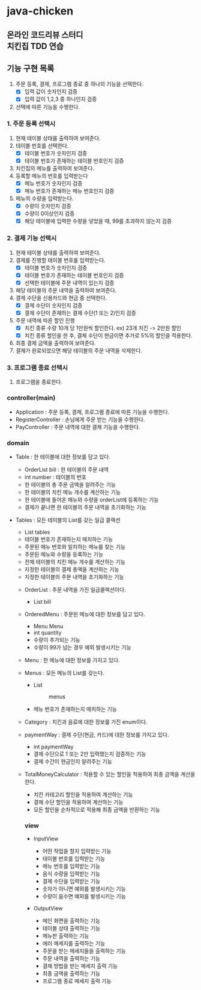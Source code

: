 # java-chicken
온라인 코드리뷰 스터디  
치킨집 TDD 연습
---
## 기능 구현 목록
1. 주문 등록, 결제, 프로그램 종료 중 하나의 기능을 선택한다.
    - [x] 입력 값이 숫자인지 검증
    - [x] 입력 값이 1,2,3 중 하나인지 검증
2. 선택에 따른 기능을 수행한다.

### 1. 주문 등록 선택시
1. 현재 테이블 상태를 출력하여 보여준다.
2. 테이블 번호를 선택한다.
    - [x] 테이블 번호가 숫자인지 검증
    - [x] 테이블 번호가 존재하는 테이블 번호인지 검증
3. 치킨집의 메뉴를 출력하여 보여준다.
4. 등록할 메뉴의 번호를 입력받는다
    - [x] 메뉴 번호가 숫자인지 검증
    - [x] 메뉴 번호가 존재하는 메뉴 번호인지 검증
5. 메뉴의 수량을 입력받는다.
    - [x] 수량이 숫자인지 검증
    - [x] 수량이 0이상인지 검증
    - [x] 해당 테이블에 입력한 수량을 넣었을 때, 99를 초과하지 않는지 검증

### 2. 결제 기능 선택시
1. 현재 테이블 상태를 출력하여 보여준다.
2. 결제를 진행할 테이블 번호를 입력받는다.
    - [x] 테이블 번호가 숫자인지 검증
    - [x] 테이블 번호가 존재하는 테이블 번호인지 검증
    - [x] 선택한 테이블에 주문 내역이 있는지 검증
3. 해당 테이블의 주문 내역을 출력하여 보여준다.
4. 결제 수단을 신용카드와 현금 중 선택한다.
    - [x] 결제 수단이 숫자인지 검증
    - [x] 결제 수단이 존재하는 결제 수단(1 또는 2)인지 검증
5. 주문 내역에 따른 할인 진행
    - [x] 치킨 종류 수량 10개 당 1만원씩 할인한다. ex) 23개 치킨 -> 2만원 할인
    - [x] 치킨 종류 할인을 한 후, 결제 수단이 현금이면 추가로 5%의 할인을 적용한다.
6. 최종 결제 금액을 출력하여 보여준다.
7. 결제가 완료되었으면 해당 테이블의 주문 내역을 삭제한다.
    
### 3. 프로그램 종료 선택시
1. 프로그램을 종료한다.

### controller(main)
- Application : 주문 등록, 결제, 프로그램 종료에 따른 기능을 수행한다.
- RegisterController : 손님에게 주문 받는 기능을 수행한다.
- PayController : 주문 내역에 대한 결제 기능을 수행한다.

### domain
- Table : 한 테이블에 대한 정보를 담고 있다.
    - OrderList bill : 한 테이블의 주문 내역
    - int number : 테이블의 번호
    - 한 테이블의 총 주문 금액을 알려주는 기능
    - 한 테이블의 치킨 메뉴 개수를 계산하는 기능
    - 한 테이블에 들어온 메뉴와 수량을 orderList에 등록하는 기능
    - 결제가 끝나면 한 테이블의 주문 내역을 초기화하는 기능
- Tables : 모든 테이블의 List를 갖는 일급 콜렉션
    - List<Table> tables
    - 테이블 번호가 존재하는지 매치하는 기능
    - 주문된 메뉴 번호와 일치하는 메뉴를 찾는 기능
    - 주문된 메뉴와 수량을 등록하는 기능
    - 전체 테이블의 치킨 메뉴 개수를 계산하는 기능
    - 지정한 테이블의 결제 총액을 계산하는 기능
    - 지정한 테이블의 주문 내역을 초기화하는 기능
    
- OrderList : 주문 내역을 가진 일급콜렉션이다.
    - List<OrderedMenu> bill
- OrderedMenu : 주문된 메뉴에 대한 정보를 담고 있다.
    - Menu Menu
    - int quantity
    - 수량이 추가되는 기능
    - 수량이 99가 넘는 경우 예외 발생시키는 기능
- Menu : 한 메뉴에 대한 정보를 가지고 있다.
- Menus : 모든 메뉴의 List를 갖는다.
    - List<Menu> menus
    - 메뉴 번호가 존재하는지 매치하는 기능
- Category : 치킨과 음료에 대한 정보를 가진 enum이다.
- paymentWay : 결제 수단(현금, 카드)에 대한 정보를 가지고 있다.
    - int paymentWay
    - 결제 수단으로 1 또는 2만 입력했는지 검증하는 기능
    - 결제 수간이 현금인지 알려주는 기능
- TotalMoneyCalculator : 적용할 수 있는 할인을 적용하여 최종 금액을 계산을 한다.
    - 치킨 카테고리 할인을 적용하여 계산하는 기능
    - 결제 수단 할인을 적용하여 계산하는 기능
    - 모든 할인을 순차적으로 적용해 최종 금액을 반환하는 기능

### view
- InputView
    - 어떤 작업을 할지 입력받는 기능
    - 테이블 번호를 입력받는 기능
    - 메뉴 번호를 입력받는 기능
    - 음식 수량을 입력받는 기능
    - 결제 수단을 입력받는 기능
    - 숫자가 아니면 예외를 발생시키는 기능
    - 수량이 음수면 예외를 발생시키는 기능

- OutputView
    - 메인 화면을 출력하는 기능
    - 테이블 상태 출력하는 기능
    - 메뉴판 출력하는 기능
    - 에러 메세지를 출력하는 기능
    - 주문을 받는 메세지들을 출력하는 기능
    - 주문 내역을 출력하는 기능
    - 결제 방법을 받는 메세지 출력 기능
    - 최종 금액을 출력하는 기능
    - 프로그램 종료 메세지 출력 기능